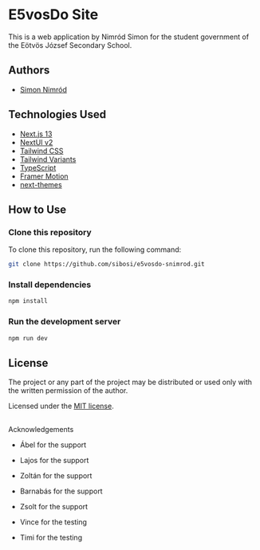 # E5vosDo Site

This is a web application by Nimród Simon for the student government of the Eötvös József Secondary School.

## Authors

- [Simon Nimród](https://www.github.com/sibosi)

## Technologies Used

- [Next.js 13](https://nextjs.org/docs/getting-started)
- [NextUI v2](https://nextui.org/)
- [Tailwind CSS](https://tailwindcss.com/)
- [Tailwind Variants](https://tailwind-variants.org)
- [TypeScript](https://www.typescriptlang.org/)
- [Framer Motion](https://www.framer.com/motion/)
- [next-themes](https://github.com/pacocoursey/next-themes)

## How to Use

### Clone this repository

To clone this repository, run the following command:

```bash
git clone https://github.com/sibosi/e5vosdo-snimrod.git
```

### Install dependencies

```bash
npm install
```

### Run the development server

```bash
npm run dev
```

## License

The project or any part of the project may be distributed or used only with the written permission of the author.

Licensed under the [MIT license](https://github.com/nextui-org/next-app-template/blob/main/LICENSE).

##

Acknowledgements

- Ábel for the support

- Lajos for the support

- Zoltán for the support

- Barnabás for the support

- Zsolt for the support

- Vince for the testing

- Timi for the testing
